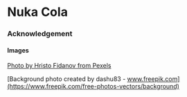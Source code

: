# Nuka Cola

### Acknowledgement

#### Images

[Photo by Hristo Fidanov from Pexels](https://www.pexels.com/photo/scenic-view-of-forest-during-night-time-1252869/)

[Background photo created by dashu83 - www.freepik.com](https://www.freepik.com/free-photos-vectors/background)
